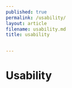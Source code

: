 ```yaml
---
published: true
permalink: /usability/
layout: article
filename: usability.md
title: usability


---
```


<h1>Usability</h1>